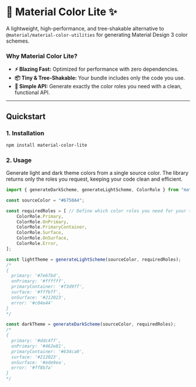 # 🚀 Material Color Lite ✨

A lightweight, high-performance, and tree-shakable alternative to `@material/material-color-utilities` for generating Material Design 3 color schemes.

### Why Material Color Lite?

*   **⚡ Blazing Fast:** Optimized for performance with zero dependencies.
*   **📦 Tiny & Tree-Shakable:** Your bundle includes only the code you use.
*   **🎨 Simple API:** Generate exactly the color roles you need with a clean, functional API.

---

## Quickstart

### 1. Installation

```bash
npm install material-color-lite
```

### 2. Usage

Generate light and dark theme colors from a single source color. The library returns only the roles you request, keeping your code clean and efficient.

```typescript
import { generateDarkScheme, generateLightScheme, ColorRole } from "material-color-lite";

const sourceColor = "#6750A4";

const requiredRoles = [ // Define which color roles you need for your theme
    ColorRole.Primary,
    ColorRole.OnPrimary,
    ColorRole.PrimaryContainer,
    ColorRole.Surface,
    ColorRole.OnSurface,
    ColorRole.Error,
];

const lightTheme = generateLightScheme(sourceColor, requiredRoles);
/*
{
  primary: '#7e67bd',
  onPrimary: '#ffffff',
  primaryContainer: '#f3d9ff',
  surface: '#fffbff',
  onSurface: '#212023',
  error: '#c04e44'
}
*/

const darkTheme = generateDarkScheme(sourceColor, requiredRoles);
/*
{
  primary: '#ddc4ff',
  onPrimary: '#462e81',
  primaryContainer: '#634ca0',
  surface: '#212023',
  onSurface: '#ede9ea',
  error: '#ff8b7a'
}
*/
```
